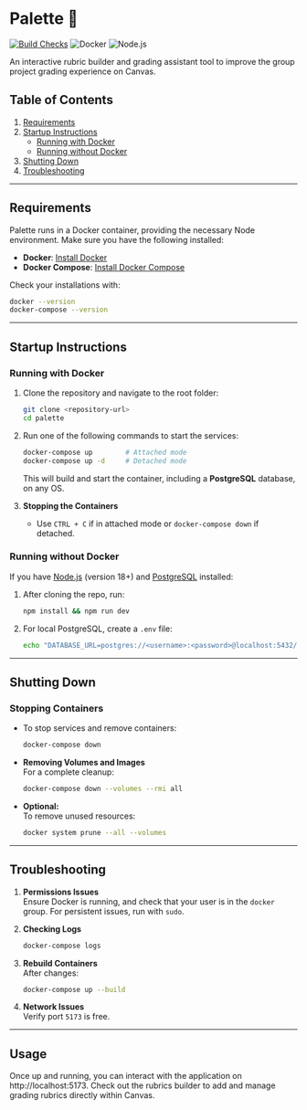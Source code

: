 # Palette :art:

[![Build Checks](https://github.com/jwsmith24/palette/actions/workflows/ci-checks.yml/badge.svg)](https://github.com/jwsmith24/palette/actions/workflows/ci-checks.yml)
![Docker](https://img.shields.io/badge/Docker-Compatible-blue)
![Node.js](https://img.shields.io/badge/Node.js-v18+-green)

An interactive rubric builder and grading assistant tool to improve the group project grading experience on Canvas.

## Table of Contents

1. [Requirements](#requirements)
2. [Startup Instructions](#startup-instructions)
   - [Running with Docker](#running-with-docker)
   - [Running without Docker](#running-without-docker)
3. [Shutting Down](#shutting-down)
4. [Troubleshooting](#troubleshooting)

---

## Requirements

Palette runs in a Docker container, providing the necessary Node environment. Make sure you have the following installed:

- **Docker**: [Install Docker](https://docs.docker.com/get-docker/)
- **Docker Compose**: [Install Docker Compose](https://docs.docker.com/compose/install/)

Check your installations with:

```bash
docker --version
docker-compose --version
```

---

## Startup Instructions

### Running with Docker

1. Clone the repository and navigate to the root folder:

   ```bash
   git clone <repository-url>
   cd palette
   ```

2. Run one of the following commands to start the services:

   ```bash
   docker-compose up        # Attached mode
   docker-compose up -d     # Detached mode
   ```

   This will build and start the container, including a **PostgreSQL** database, on any OS.

3. **Stopping the Containers**
   - Use `CTRL + C` if in attached mode or `docker-compose down` if detached.

### Running without Docker

If you have [Node.js](https://nodejs.org/en) (version 18+) and [PostgreSQL](https://www.postgresql.org/) installed:

1. After cloning the repo, run:

   ```bash
   npm install && npm run dev
   ```

2. For local PostgreSQL, create a `.env` file:
   ```bash
   echo "DATABASE_URL=postgres://<username>:<password>@localhost:5432/<database_name>" > backend/.env
   ```

---

## Shutting Down

### Stopping Containers

- To stop services and remove containers:

  ```bash
  docker-compose down
  ```

- **Removing Volumes and Images**  
  For a complete cleanup:

  ```bash
  docker-compose down --volumes --rmi all
  ```

- **Optional:**  
  To remove unused resources:
  ```bash
  docker system prune --all --volumes
  ```

---

## Troubleshooting

1. **Permissions Issues**  
   Ensure Docker is running, and check that your user is in the `docker` group. For persistent issues, run with `sudo`.

2. **Checking Logs**

   ```bash
   docker-compose logs
   ```

3. **Rebuild Containers**  
   After changes:

   ```bash
   docker-compose up --build
   ```

4. **Network Issues**  
   Verify port `5173` is free.

---

## Usage

Once up and running, you can interact with the application on http://localhost:5173. Check out the rubrics builder to add and manage grading rubrics directly within Canvas.
